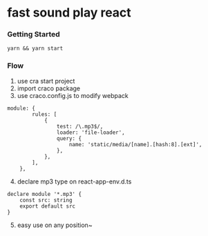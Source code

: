 # fast sound play react


### Getting Started
```
yarn && yarn start
```

### Flow

1. use cra start project
2. import craco package
3. use craco.config.js to modify webpack
```
module: {
        rules: [
            {
                test: /\.mp3$/,
                loader: 'file-loader',
                query: {
                    name: 'static/media/[name].[hash:8].[ext]',
                },
            },
        ],
    },
```
4. declare mp3 type on react-app-env.d.ts 
```
declare module '*.mp3' {
    const src: string
    export default src
}

```

5. easy use on any position~
